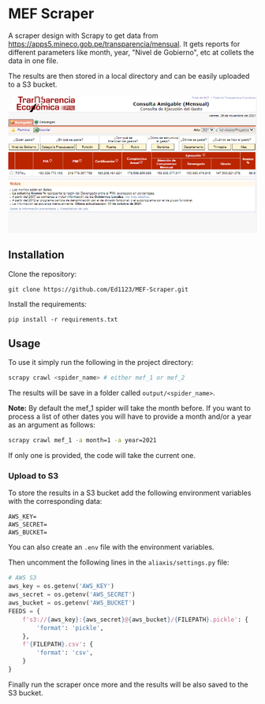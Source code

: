 # MEF Scraper
A scraper design with Scrapy to get data from https://apps5.mineco.gob.pe/transparencia/mensual. It gets reports for different parameters like month, year, "Nivel de Gobierno", etc at collets the data in one file.

The results are then stored in a local directory and can be easily uploaded to a S3 bucket.

![Mef portal](img/mef.png)

## Installation
Clone the repository:
```
git clone https://github.com/Ed1123/MEF-Scraper.git
```
Install the requirements:
```
pip install -r requirements.txt
```

## Usage
To use it simply run the following in the project directory:
```bash
scrapy crawl <spider_name> # either mef_1 or mef_2
```
The results will be save in a folder called `output/<spider_name>`.

__Note:__ By default the mef_1 spider will take the month before. If you want to process a list of other dates you will have to provide a month and/or a year as an argument as follows:
```bash
scrapy crawl mef_1 -a month=1 -a year=2021
```
If only one is provided, the code will take the current one.

### Upload to S3
To store the results in a S3 bucket add the following environment variables with the corresponding data:
```
AWS_KEY=
AWS_SECRET=
AWS_BUCKET=
```
You can also create an `.env` file with the environment variables.

Then uncomment the following lines in the `aliaxis/settings.py` file:
```python
# AWS S3
aws_key = os.getenv('AWS_KEY')
aws_secret = os.getenv('AWS_SECRET')
aws_bucket = os.getenv('AWS_BUCKET')
FEEDS = {
    f's3://{aws_key}:{aws_secret}@{aws_bucket}/{FILEPATH}.pickle': {
        'format': 'pickle',
    },
    f'{FILEPATH}.csv': {
        'format': 'csv',
    }
}
```
Finally run the scraper once more and the results will be also saved to the S3 bucket.
